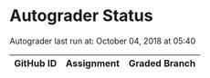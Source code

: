 # Autograder Status
Autograder last run at: October 04, 2018 at 05:40

| GitHub ID | Assignment | Graded Branch |
|-----------|------------|---------------|
